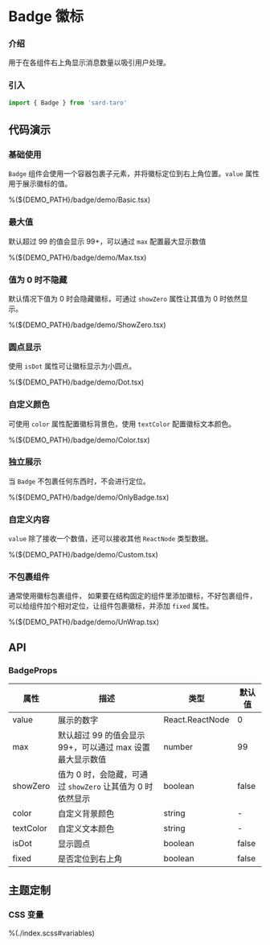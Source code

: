 # Badge 徽标

### 介绍

用于在各组件右上角显示消息数量以吸引用户处理。

### 引入

```ts
import { Badge } from 'sard-taro'
```

## 代码演示

### 基础使用

`Badge` 组件会使用一个容器包裹子元素，并将徽标定位到右上角位置。`value` 属性用于展示徽标的值。

%(${DEMO_PATH}/badge/demo/Basic.tsx)

### 最大值

默认超过 99 的值会显示 99+，可以通过 `max` 配置最大显示数值

%(${DEMO_PATH}/badge/demo/Max.tsx)

### 值为 0 时不隐藏

默认情况下值为 0 时会隐藏徽标，可通过 `showZero` 属性让其值为 0 时依然显示。

%(${DEMO_PATH}/badge/demo/ShowZero.tsx)

### 圆点显示

使用 `isDot` 属性可让徽标显示为小圆点。

%(${DEMO_PATH}/badge/demo/Dot.tsx)

### 自定义颜色

可使用 `color` 属性配置徽标背景色，使用 `textColor` 配置徽标文本颜色。

%(${DEMO_PATH}/badge/demo/Color.tsx)

### 独立展示

当 `Badge` 不包裹任何东西时，不会进行定位。

%(${DEMO_PATH}/badge/demo/OnlyBadge.tsx)

### 自定义内容

`value` 除了接收一个数值，还可以接收其他 `ReactNode` 类型数据。

%(${DEMO_PATH}/badge/demo/Custom.tsx)

### 不包裹组件

通常使用徽标包裹组件， 如果要在结构固定的组件里添加徽标，不好包裹组件，可以给组件加个相对定位，让组件包裹徽标，并添加 `fixed` 属性。

%(${DEMO_PATH}/badge/demo/UnWrap.tsx)

## API

### BadgeProps

| 属性      | 描述                                                       | 类型            | 默认值 |
| --------- | ---------------------------------------------------------- | --------------- | ------ |
| value     | 展示的数字                                                 | React.ReactNode | 0      |
| max       | 默认超过 99 的值会显示 99+，可以通过 max 设置最大显示数值  | number          | 99     |
| showZero  | 值为 0 时，会隐藏，可通过 `showZero` 让其值为 0 时依然显示 | boolean         | false  |
| color     | 自定义背景颜色                                             | string          | -      |
| textColor | 自定义文本颜色                                             | string          | -      |
| isDot     | 显示圆点                                                   | boolean         | false  |
| fixed     | 是否定位到右上角                                           | boolean         | false  |

## 主题定制

### CSS 变量

%(./index.scss#variables)
